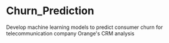 # Churn_Prediction
Develop machine learning models to predict consumer churn for telecommunication company Orange's CRM analysis 
